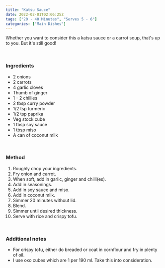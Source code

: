 ```yaml
---
title: "Katsu Sauce"
date: 2022-02-01T02:06:25Z
tags: ["20 - 40 Minutes", "Serves 5 - 6"]
categories: ["Main Dishes"]
---
```

Whether you want to consider this a katsu sauce or a carrot soup, that's up to you. But it's still good!
&nbsp;

&nbsp;
### Ingredients
* 2 onions
* 2 carrots
* 4 garlic cloves
* Thumb of ginger
* 1 - 2 chillies
* 2 tbsp curry powder
* 1/2 tsp turmeric
* 1/2 tsp paprika
* Veg stock cube
* 1 tbsp soy sauce
* 1 tbsp miso
* A can of coconut milk
&nbsp;

&nbsp;
### Method
1. Roughly chop your ingredients.
2. Fry onion and carrot.
3. When soft, add in garlic, ginger and chilli(es).
4. Add in seasonings.
5. Add in soy sauce and miso.
6. Add in coconut milk.
7. Simmer 20 minutes without lid.
8. Blend.
9. Simmer until desired thickness.
10. Serve with rice and crispy tofu.
&nbsp;

&nbsp;
### Additional notes
* For crispy tofu, either do breaded or coat in cornflour and fry in plenty of oil.
* I use oxo cubes which are 1 per 190 ml. Take this into consideration.

